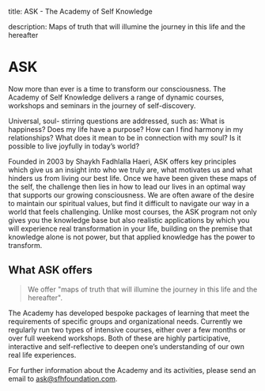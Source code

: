 title: ASK - The Academy of Self Knowledge

description: Maps of truth that will illumine the journey in this life and the hereafter

# ASK

Now more than ever is a time to transform our consciousness. The Academy  of Self Knowledge delivers a range of dynamic courses, workshops and seminars in the journey of self-discovery.

Universal, soul- stirring questions are addressed, such as: What is happiness? Does my life have a purpose? How can I find harmony in my relationships? What does it mean to be in connection with my soul? Is it possible to live joyfully in today’s world?

Founded in 2003 by Shaykh Fadhlalla Haeri, ASK offers key principles which give us an insight into who we truly are, what motivates us and what hinders us from living our best life. Once we have been given these maps of the self, the challenge then lies in how to lead our lives in an optimal way that supports our growing consciousness. We are often aware of the desire to maintain our spiritual values, but find it difficult to navigate our way in a world that feels challenging. Unlike most courses, the ASK program not only gives you the knowledge base but also realistic applications by which you will experience real transformation in your life, building on the premise that knowledge alone is not power, but that applied knowledge has the power to transform.

## What ASK offers

> We offer "maps of truth that will illumine the journey in this life and the hereafter".

The Academy has developed bespoke packages of learning that meet the requirements of specific groups and organizational needs. Currently we regularly run two types of intensive courses, either over a few months or over full weekend workshops. Both of these are highly participative, interactive and self-reflective to deepen one’s understanding of our own real life experiences.

For further information about the Academy and its activities, please send an email to [ask@sfhfoundation.com](mailto:ask@sfhfoundation.com).